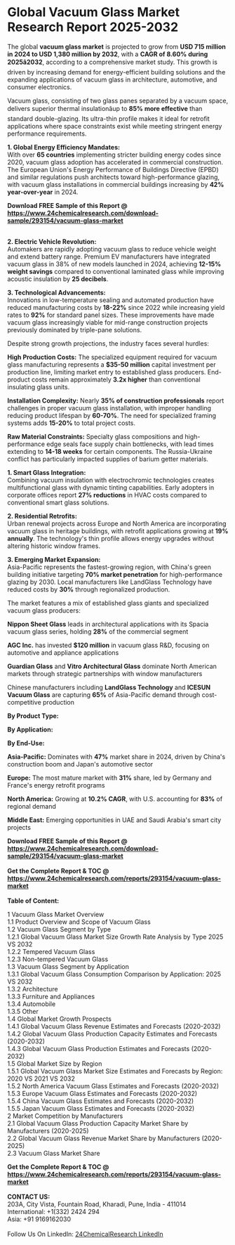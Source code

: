 <h1>Global Vacuum Glass Market Research Report 2025-2032</h1><p>The global <strong>vacuum glass market</strong> is projected to grow from <strong>USD 715 million in 2024 to USD 1,380 million by 2032</strong>, with a <strong>CAGR of 8.60% during 2025â2032</strong>, according to a comprehensive market study. This growth is driven by increasing demand for energy-efficient building solutions and the expanding applications of vacuum glass in architecture, automotive, and consumer electronics.</p><p>Vacuum glass, consisting of two glass panes separated by a vacuum space, delivers superior thermal insulationâup to <strong>85% more effective</strong> than standard double-glazing. Its ultra-thin profile makes it ideal for retrofit applications where space constraints exist while meeting stringent energy performance requirements.</p><p><strong>1. Global Energy Efficiency Mandates:</strong><br>
With over <strong>65 countries</strong> implementing stricter building energy codes since 2020, vacuum glass adoption has accelerated in commercial construction. The European Union's Energy Performance of Buildings Directive (EPBD) and similar regulations push architects toward high-performance glazing, with vacuum glass installations in commercial buildings increasing by <strong>42% year-over-year</strong> in 2024.</p><div><b>Download FREE Sample of this Report @ 
            <a href="https://www.24chemicalresearch.com/download-sample/293154/vacuum-glass-market">
            https://www.24chemicalresearch.com/download-sample/293154/vacuum-glass-market</a></b></div><br><p><strong>2. Electric Vehicle Revolution:</strong><br>
Automakers are rapidly adopting vacuum glass to reduce vehicle weight and extend battery range. Premium EV manufacturers have integrated vacuum glass in 38% of new models launched in 2024, achieving <strong>12-15% weight savings</strong> compared to conventional laminated glass while improving acoustic insulation by <strong>25 decibels</strong>.</p><p><strong>3. Technological Advancements:</strong><br>
Innovations in low-temperature sealing and automated production have reduced manufacturing costs by <strong>18-22%</strong> since 2022 while increasing yield rates to <strong>92%</strong> for standard panel sizes. These improvements have made vacuum glass increasingly viable for mid-range construction projects previously dominated by triple-pane solutions.</p><p>Despite strong growth projections, the industry faces several hurdles:</p><p><strong>High Production Costs:</strong> The specialized equipment required for vacuum glass manufacturing represents a <strong>$35-50 million</strong> capital investment per production line, limiting market entry to established glass producers. End-product costs remain approximately <strong>3.2x higher</strong> than conventional insulating glass units.</p><p><strong>Installation Complexity:</strong> Nearly <strong>35% of construction professionals</strong> report challenges in proper vacuum glass installation, with improper handling reducing product lifespan by <strong>60-70%</strong>. The need for specialized framing systems adds <strong>15-20%</strong> to total project costs.</p><p><strong>Raw Material Constraints:</strong> Specialty glass compositions and high-performance edge seals face supply chain bottlenecks, with lead times extending to <strong>14-18 weeks</strong> for certain components. The Russia-Ukraine conflict has particularly impacted supplies of barium getter materials.</p><p><strong>1. Smart Glass Integration:</strong><br>
Combining vacuum insulation with electrochromic technologies creates multifunctional glass with dynamic tinting capabilities. Early adopters in corporate offices report <strong>27% reductions</strong> in HVAC costs compared to conventional smart glass solutions.</p><p><strong>2. Residential Retrofits:</strong><br>
Urban renewal projects across Europe and North America are incorporating vacuum glass in heritage buildings, with retrofit applications growing at <strong>19% annually</strong>. The technology's thin profile allows energy upgrades without altering historic window frames.</p><p><strong>3. Emerging Market Expansion:</strong><br>
Asia-Pacific represents the fastest-growing region, with China's green building initiative targeting <strong>70% market penetration</strong> for high-performance glazing by 2030. Local manufacturers like LandGlass Technology have reduced costs by <strong>30%</strong> through regionalized production.</p><p>The market features a mix of established glass giants and specialized vacuum glass producers:</p><p><strong>Nippon Sheet Glass</strong> leads in architectural applications with its Spacia vacuum glass series, holding <strong>28%</strong> of the commercial segment</p><p><strong>AGC Inc.</strong> has invested <strong>$120 million</strong> in vacuum glass R&amp;D, focusing on automotive and appliance applications</p><p><strong>Guardian Glass</strong> and <strong>Vitro Architectural Glass</strong> dominate North American markets through strategic partnerships with window manufacturers</p><p>Chinese manufacturers including <strong>LandGlass Technology</strong> and <strong>ICESUN Vacuum Glass</strong> are capturing <strong>65%</strong> of Asia-Pacific demand through cost-competitive production</p><p><strong>By Product Type:</strong></p><p><strong>By Application:</strong></p><p><strong>By End-Use:</strong></p><p><strong>Asia-Pacific:</strong> Dominates with <strong>47%</strong> market share in 2024, driven by China's construction boom and Japan's automotive sector</p><p><strong>Europe:</strong> The most mature market with <strong>31%</strong> share, led by Germany and France's energy retrofit programs</p><p><strong>North America:</strong> Growing at <strong>10.2% CAGR</strong>, with U.S. accounting for <strong>83%</strong> of regional demand</p><p><strong>Middle East:</strong> Emerging opportunities in UAE and Saudi Arabia's smart city projects</p><div><b>Download FREE Sample of this Report @ 
            <a href="https://www.24chemicalresearch.com/download-sample/293154/vacuum-glass-market">
            https://www.24chemicalresearch.com/download-sample/293154/vacuum-glass-market</a></b></div><br><div><b>Get the Complete Report & TOC @ 
            <a href="https://www.24chemicalresearch.com/reports/293154/vacuum-glass-market">
            https://www.24chemicalresearch.com/reports/293154/vacuum-glass-market</a></b></div><br>
            <b>Table of Content:</b><p>1 Vacuum Glass Market Overview<br />
    1.1 Product Overview and Scope of Vacuum Glass<br />
    1.2 Vacuum Glass Segment by Type<br />
        1.2.1 Global Vacuum Glass Market Size Growth Rate Analysis by Type 2025 VS 2032<br />
        1.2.2 Tempered Vacuum Glass<br />
        1.2.3 Non-tempered Vacuum Glass<br />
    1.3 Vacuum Glass Segment by Application<br />
        1.3.1 Global Vacuum Glass Consumption Comparison by Application: 2025 VS 2032<br />
        1.3.2 Architecture<br />
        1.3.3 Furniture and Appliances<br />
        1.3.4 Automobile<br />
        1.3.5 Other<br />
    1.4 Global Market Growth Prospects<br />
        1.4.1 Global Vacuum Glass Revenue Estimates and Forecasts (2020-2032)<br />
        1.4.2 Global Vacuum Glass Production Capacity Estimates and Forecasts (2020-2032)<br />
        1.4.3 Global Vacuum Glass Production Estimates and Forecasts (2020-2032)<br />
    1.5 Global Market Size by Region<br />
        1.5.1 Global Vacuum Glass Market Size Estimates and Forecasts by Region: 2020 VS 2021 VS 2032<br />
        1.5.2 North America Vacuum Glass Estimates and Forecasts (2020-2032)<br />
        1.5.3 Europe Vacuum Glass Estimates and Forecasts (2020-2032)<br />
        1.5.4 China Vacuum Glass Estimates and Forecasts (2020-2032)<br />
        1.5.5 Japan Vacuum Glass Estimates and Forecasts (2020-2032)<br />
2 Market Competition by Manufacturers<br />
    2.1 Global Vacuum Glass Production Capacity Market Share by Manufacturers (2020-2025)<br />
    2.2 Global Vacuum Glass Revenue Market Share by Manufacturers (2020-2025)<br />
    2.3 Vacuum Glass Market Share</p><div><b>Get the Complete Report & TOC @ 
            <a href="https://www.24chemicalresearch.com/reports/293154/vacuum-glass-market">
            https://www.24chemicalresearch.com/reports/293154/vacuum-glass-market</a></b></div><br><b>CONTACT US:</b><br>
            203A, City Vista, Fountain Road, Kharadi, Pune, India - 411014<br>
            International: +1(332) 2424 294<br>
            Asia: +91 9169162030 <br><br>
            Follow Us On LinkedIn: <a href="https://www.linkedin.com/company/24chemicalresearch/">24ChemicalResearch LinkedIn</a>